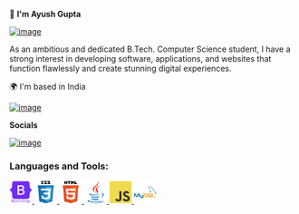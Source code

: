 👋 ****I'm Ayush Gupta****

[![image](https://github.com/Ayushgupta015/Ayushgupta015/assets/132714587/c98bb556-0403-4b46-a30e-8cf4cfe92b05)
](url)

As an ambitious and dedicated B.Tech. Computer Science student, I have a strong interest in developing software, applications, and websites that function flawlessly and create stunning digital experiences.

🌍 I'm based in India



[![image](https://github.com/Ayushgupta015/Ayushgupta015/assets/132714587/76f7b6d4-617d-4ed0-9bbd-9f18a17f2c52)
](url)


**Socials**

[![image](https://github.com/Ayushgupta015/Ayushgupta015/assets/132714587/91615669-0dfd-421d-9cb6-08fef3b8b9e5)
](www.linkedin.com/in/ayush-gupta-970801225)

<h3 align="left">Languages and Tools:</h3>
<p align="left"> <a href="https://getbootstrap.com" target="_blank" rel="noreferrer"> <img src="https://raw.githubusercontent.com/devicons/devicon/master/icons/bootstrap/bootstrap-plain-wordmark.svg" alt="bootstrap" width="40" height="40"/> </a> <a href="https://www.w3schools.com/css/" target="_blank" rel="noreferrer"> <img src="https://raw.githubusercontent.com/devicons/devicon/master/icons/css3/css3-original-wordmark.svg" alt="css3" width="40" height="40"/> </a> <a href="https://www.w3.org/html/" target="_blank" rel="noreferrer"> <img src="https://raw.githubusercontent.com/devicons/devicon/master/icons/html5/html5-original-wordmark.svg" alt="html5" width="40" height="40"/> </a> <a href="https://www.java.com" target="_blank" rel="noreferrer"> <img src="https://raw.githubusercontent.com/devicons/devicon/master/icons/java/java-original.svg" alt="java" width="40" height="40"/> </a> <a href="https://developer.mozilla.org/en-US/docs/Web/JavaScript" target="_blank" rel="noreferrer"> <img src="https://raw.githubusercontent.com/devicons/devicon/master/icons/javascript/javascript-original.svg" alt="javascript" width="40" height="40"/> </a> <a href="https://www.mysql.com/" target="_blank" rel="noreferrer"> <img src="https://raw.githubusercontent.com/devicons/devicon/master/icons/mysql/mysql-original-wordmark.svg" alt="mysql" width="40" height="40"/> </a> </p>


